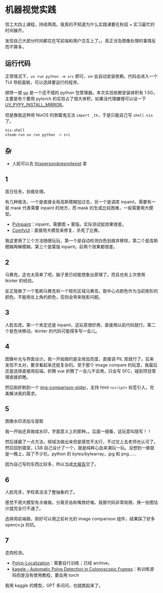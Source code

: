 # 机器视觉实践

信工大四上课程，持续两周。我真的不知道为什么实践课要在秋招 + 实习最忙的时间展开。

发现自己大部分时间都花在写前端和用户交互上了。。真正涉及图像处理的事情反而不算多。

## 运行代码

正常情况下，`uv run python -m src` 即可，uv 会自动安装依赖。代码会进入一个 TUI 导航面板，可以选择要运行的程序。

顺带一提 [uv](https://github.com/astral-sh/uv) 是一个还不错的 python 包管理器。本次实验依赖安装体积有 1.5G，主要是有个要用 pytorch 的实验占了很大体积，如果没代理嫌慢可以设一下 [UV_PYPY_INSTALL_MIRROR](https://docs.astral.sh/uv/configuration/environment/)。

但是像我这种用 NixOS 的倒霉鬼无法 `import _tk`，于是只能自己写 `shell.nix` 了。

```sh
nix-shell
steam-run uv run python -m src
```

## 杂

- 人脸可以去 [thispersondoesnotexist](https://thispersondoesnotexist.com/) 拿

## 1

首日任务，划痕处理。

有几种做法，一个是直接全局高斯模糊加过去，另一个是调库 inpaint，需要有一层 mask 代表需要 inpaint 的地方，而 mask 的生成比较困难，一般需要用大模型。

- [PyInpaint](https://github.com/aGIToz/PyInpaint)：inpaint，需要图 + 蒙版。实际测试挺效果很差。
- [ComfyUI](https://github.com/cdb-boop/ComfyUI-Bringing-Old-Photos-Back-to-Life)：直接用大模型来修复，杀死了比赛。

我这里用了三个方法随便玩玩，第一个是自动检测白色划痕并移除，第二个是高斯模糊再解模糊，第三个是蒙版 inpaint。前两个效果都很差。

## 2

马赛克，这也太简单了吧，脑子里已经能想象出原理了。而且也有上次使用 tkinter 的经验。

反正我做了一个笔刷马赛克和一个矩形区域马赛克。取中心点颜色作为当前矩形的颜色。不能用左上角的颜色，否则会带来拖影问题。

## 3

人脸去痣。第一个肯定还是 inpaint，这玩意很好用，直接用以前代码就行。第二个是色块移动，tkinter 的代码可能得多写一会儿。

## 4

图像补光与界面设计。我一开始做的是全局加亮度，直接调 PIL 库就行了。后来发现不太对，要求看起来还挺复杂的。至于那个 image compare 的玩意，我最后还是选择直接用前端。折腾 vue 折腾了一会儿不会用，只会写 SFC，碰到项目管理直接抓瞎。

然后刚好刷到一个 [img-comparison-slider](https://github.com/sneas/img-comparison-slider)，支持 html `<script>` 标签引入，完美解决我的需求。

## 5

图像水印添加与提取

我一开始还真做成水印，字面意义上的那种。。后面一细看，这玩意叫隐写！！

然后琢磨了一点方法，频域法做出来但是感觉不太行，不过交上去老师也认可了。然后回到寝室，LSB 自己设计了一个，就是纯粹心血来潮玩一玩。没想到一做就是一晚上，踩了不少坑，python 的 bytes/bytearray，jpg 和 png……

因为自己写的东西比较多，所以当成[大报告](./报告/5/大报告.typ)交了。

## 6

人脸亮牙。学校真没活了整抽象的了。

感觉不用大模型有点难做。分离牙齿和嘴唇好难。我那代码非常局限，换一张图估计就完全行不通了。

选择用前端做，刚好可以用之前补光的 image comparison 组件，结果踩了好多 opencv.js 的坑。

## 7

息肉检测。

- [Polyp-Localization](https://github.com/shivangi-aneja/Polyp-Localization)：需要自行训练；已经 archive。
- [kaggle - Automatic Polyp Detection in Colonoscopic Frames](https://www.kaggle.com/code/balraj98/automatic-polyp-detection-in-colonoscopic-frames/notebook)：有训练源码但是没有使用教程，要会用 torch

我用 kaggle 的模型，GPT 多问问，也就跑起来了。
